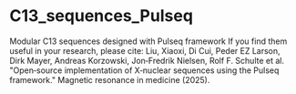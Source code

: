 # C13_sequences_Pulseq
Modular C13 sequences designed with Pulseq framework
If you find them useful in your research, please cite:
Liu, Xiaoxi, Di Cui, Peder EZ Larson, Dirk Mayer, Andreas Korzowski, Jon‐Fredrik Nielsen, Rolf F. Schulte et al. "Open‐source implementation of X‐nuclear sequences using the Pulseq framework." Magnetic resonance in medicine (2025).
